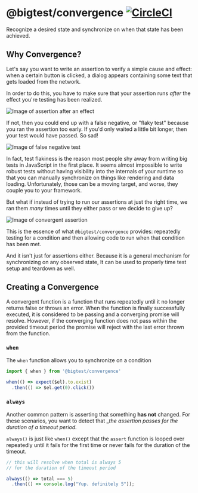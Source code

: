 # @bigtest/convergence [![CircleCI](https://circleci.com/gh/bigtestjs/convergence/tree/master.svg?style=svg)](https://circleci.com/gh/bigtestjs/convergence/tree/master)

Recognize a desired state and synchronize on when that state has been achieved.

## Why Convergence?

Let's say you want to write an assertion to verify a simple cause and
effect: when a certain button is clicked, a dialog appears containing
some text that gets loaded from the network.

In order to do this, you have to make sure that your assertion runs
_after_ the effect you're testing has been realized.

![Image of assertion after an effect](https://raw.githubusercontent.com/thefrontside/bigtest/master/packages/convergence/images/assertion-after.png)

If not, then you could end up with a false negative, or "flaky test"
because you ran the assertion too early. If you'd only waited a little
bit longer, then your test would have passed. So sad!

![Image of false negative test](https://raw.githubusercontent.com/thefrontside/bigtest/master/packages/convergence/images/false-negative.png)

In fact, test flakiness is the reason most people shy away from
writing big tests in JavaScript in the first place. It seems almost
impossible to write robust tests without having visibility into the
internals of your runtime so that you can manually synchronize on
things like rendering and data loading. Unfortunately, those can be a
moving target, and worse, they couple you to your framework.

But what if instead of trying to run our assertions at just the right
time, we ran them _many_ times until they either pass or we decide to
give up?

![Image of convergent assertion](https://raw.githubusercontent.com/thefrontside/bigtest/master/packages/convergence/images/convergent-assertion.png)

This is the essence of what `@bigtest/convergence` provides:
repeatedly testing for a condition and then allowing code to run when
that condition has been met.

And it isn't just for assertions either. Because it is a general
mechanism for synchronizing on any observed state, It can be used to
properly time test setup and teardown as well.

## Creating a Convergence

A convergent function is a function that runs repeatedly until it no
longer returns false or throws an error. When the function is finally
successfully executed, it is considered to be passing and a converging
promise will resolve. However, if the converging function does not pass
within the provided timeout period the promise will reject with the
last error thrown from the function.

### `when`

The `when` function allows you to synchronize on a condition

``` javascript
import { when } from '@bigtest/convergence'

when(() => expect($el).to.exist)
  .then(() => $el.get(0).click())
```

### `always`

Another common pattern is asserting that something **has not**
changed. For these scenarios, you want to detect that __the assertion
passes for the duration of a timeout period._

`always()` is just like `when()` except that the `assert` function is
looped over repeatedly until it fails for the first time or never
fails for the duration of the timeout.

``` javascript
// this will resolve when total is always 5
// for the duration of the timeout period

always(() => total === 5)
  .then(() => console.log("Yup. definitely 5"));
```
